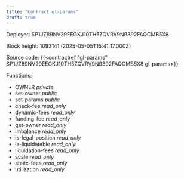 ```yaml
---
title: "Contract gl-params"
draft: true
---
```

Deployer: SP1JZ89NV29EEGKJ10TH5ZQVRV9N9392FAQCMB5X8


 



Block height: 1093141 (2025-05-05T15:41:17.000Z)

Source code: {{<contractref "gl-params" SP1JZ89NV29EEGKJ10TH5ZQVRV9N9392FAQCMB5X8 gl-params>}}

Functions:

* OWNER _private_
* set-owner _public_
* set-params _public_
* check-fee _read_only_
* dynamic-fees _read_only_
* funding-fee _read_only_
* get-owner _read_only_
* imbalance _read_only_
* is-legal-position _read_only_
* is-liquidatable _read_only_
* liquidation-fees _read_only_
* scale _read_only_
* static-fees _read_only_
* utilization _read_only_

